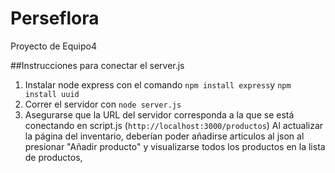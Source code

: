 # Perseflora
Proyecto de Equipo4

##Instrucciones para conectar el server.js
1. Instalar node express con el comando `npm install express`y `npm install uuid`
2. Correr el servidor con `node server.js`
3. Asegurarse que la URL del servidor corresponda a la que se está conectando en script.js (`http://localhost:3000/productos`)
Al actualizar la página del inventario, deberían poder añadirse articulos al json al presionar "Añadir producto" y visualizarse todos los productos en la lista de productos,
